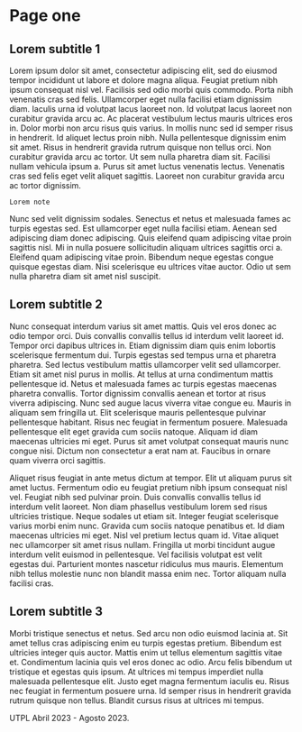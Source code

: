 # Page one

## Lorem subtitle 1
Lorem ipsum dolor sit amet, consectetur adipiscing elit, sed do eiusmod tempor incididunt ut labore et dolore magna aliqua. Feugiat pretium nibh ipsum consequat nisl vel. Facilisis sed odio morbi quis commodo. Porta nibh venenatis cras sed felis. Ullamcorper eget nulla facilisi etiam dignissim diam. Iaculis urna id volutpat lacus laoreet non. Id volutpat lacus laoreet non curabitur gravida arcu ac. Ac placerat vestibulum lectus mauris ultrices eros in. Dolor morbi non arcu risus quis varius. In mollis nunc sed id semper risus in hendrerit. Id aliquet lectus proin nibh. Nulla pellentesque dignissim enim sit amet. Risus in hendrerit gravida rutrum quisque non tellus orci. Non curabitur gravida arcu ac tortor. Ut sem nulla pharetra diam sit. Facilisi nullam vehicula ipsum a. Purus sit amet luctus venenatis lectus. Venenatis cras sed felis eget velit aliquet sagittis. Laoreet non curabitur gravida arcu ac tortor dignissim.

```{note}
Lorem note
```

Nunc sed velit dignissim sodales. Senectus et netus et malesuada fames ac turpis egestas sed. Est ullamcorper eget nulla facilisi etiam. Aenean sed adipiscing diam donec adipiscing. Quis eleifend quam adipiscing vitae proin sagittis nisl. Mi in nulla posuere sollicitudin aliquam ultrices sagittis orci a. Eleifend quam adipiscing vitae proin. Bibendum neque egestas congue quisque egestas diam. Nisi scelerisque eu ultrices vitae auctor. Odio ut sem nulla pharetra diam sit amet nisl suscipit.

## Lorem subtitle 2
Nunc consequat interdum varius sit amet mattis. Quis vel eros donec ac odio tempor orci. Duis convallis convallis tellus id interdum velit laoreet id. Tempor orci dapibus ultrices in. Etiam dignissim diam quis enim lobortis scelerisque fermentum dui. Turpis egestas sed tempus urna et pharetra pharetra. Sed lectus vestibulum mattis ullamcorper velit sed ullamcorper. Etiam sit amet nisl purus in mollis. At tellus at urna condimentum mattis pellentesque id. Netus et malesuada fames ac turpis egestas maecenas pharetra convallis. Tortor dignissim convallis aenean et tortor at risus viverra adipiscing. Nunc sed augue lacus viverra vitae congue eu. Mauris in aliquam sem fringilla ut. Elit scelerisque mauris pellentesque pulvinar pellentesque habitant. Risus nec feugiat in fermentum posuere. Malesuada pellentesque elit eget gravida cum sociis natoque. Aliquam id diam maecenas ultricies mi eget. Purus sit amet volutpat consequat mauris nunc congue nisi. Dictum non consectetur a erat nam at. Faucibus in ornare quam viverra orci sagittis.

Aliquet risus feugiat in ante metus dictum at tempor. Elit ut aliquam purus sit amet luctus. Fermentum odio eu feugiat pretium nibh ipsum consequat nisl vel. Feugiat nibh sed pulvinar proin. Duis convallis convallis tellus id interdum velit laoreet. Non diam phasellus vestibulum lorem sed risus ultricies tristique. Neque sodales ut etiam sit. Integer feugiat scelerisque varius morbi enim nunc. Gravida cum sociis natoque penatibus et. Id diam maecenas ultricies mi eget. Nisl vel pretium lectus quam id. Vitae aliquet nec ullamcorper sit amet risus nullam. Fringilla ut morbi tincidunt augue interdum velit euismod in pellentesque. Vel facilisis volutpat est velit egestas dui. Parturient montes nascetur ridiculus mus mauris. Elementum nibh tellus molestie nunc non blandit massa enim nec. Tortor aliquam nulla facilisi cras.

## Lorem subtitle 3
Morbi tristique senectus et netus. Sed arcu non odio euismod lacinia at. Sit amet tellus cras adipiscing enim eu turpis egestas pretium. Bibendum est ultricies integer quis auctor. Mattis enim ut tellus elementum sagittis vitae et. Condimentum lacinia quis vel eros donec ac odio. Arcu felis bibendum ut tristique et egestas quis ipsum. At ultrices mi tempus imperdiet nulla malesuada pellentesque elit. Justo eget magna fermentum iaculis eu. Risus nec feugiat in fermentum posuere urna. Id semper risus in hendrerit gravida rutrum quisque non tellus. Blandit cursus risus at ultrices mi tempus.

UTPL Abril 2023 - Agosto 2023.